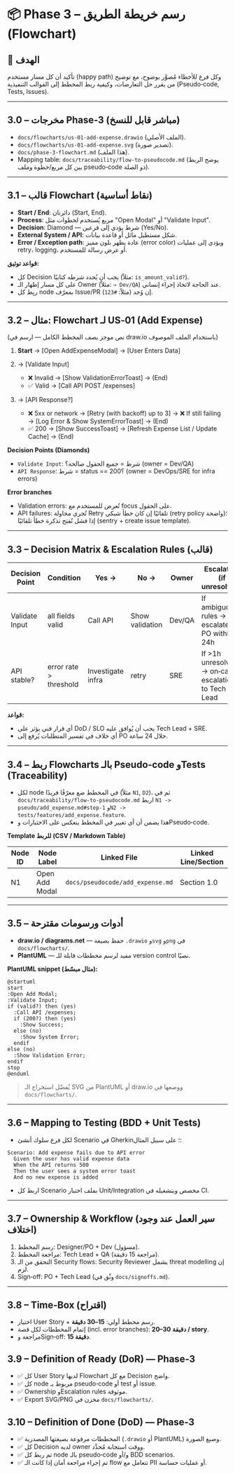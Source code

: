 # 📦 Phase 3 – رسم خريطة الطريق (Flowchart) 

## 🎯 الهدف

تأكيد أن كل مسار مستخدم (happy path) وكل فرع للأخطاء مُصوَّر بوضوح، مع توضيح من يقرر حل التعارضات، وكيفية ربط المخطط إلى القوالب التنفيذية (Pseudo‑code, Tests, Issues).

---

## 3.0 – مخرجات Phase‑3 (مباشر قابل للنسخ)

* `docs/flowcharts/us-01-add-expense.drawio` (الملف الأصلي).
* `docs/flowcharts/us-01-add-expense.svg` (تصدير صورة).
* `docs/phase-3-flowchart.md` (هذا الملف).
* Mapping table: `docs/traceability/flow-to-pseudocode.md` (يوضح الربط بين كل مربع/خطوة وملف pseudo‑code ذو الصلة).

---

## 3.1 – قالب Flowchart (نقاط أساسية)

* **Start / End**: دائرتان (Start, End).
* **Process**: مربع يُستخدم لخطوات مثل "Open Modal" أو "Validate Input".
* **Decision**: Diamond — شرط يؤدي إلى فرعين (Yes/No).
* **External System / API**: شكل مستطيل مائل أو قاعدة بيانات.
* **Error / Exception path**: عادة يظهر بلون مميز (error color) ويؤدي إلى عمليات retry، logging، أو عرض رسالة للمستخدم.

**قواعد توثيق:**

* كل Decision يجب أن يُحدد شرطه كتابيًا (مثلاً: `is_amount_valid?`).
* على كل مسار إظهار الـ Owner (مثلاً: `→ Dev/QA`) عند الحاجة لاتخاذ إجراء إنساني.
* ربِط كل node بمعرّف Issue/PR إن وُجد (مثلاً: `#123`).

---

## 3.2 – مثال: Flowchart لـ US‑01 (Add Expense)

(نص موجز يصف المخطط الكامل — ارسم في draw.io باستخدام الملف الموصوف)

1. **Start** → [Open AddExpenseModal] → [User Enters Data]
2. → [Validate Input]

   * ❌ Invalid → [Show ValidationErrorToast] → (End)
   * ✅ Valid → [Call API POST /expenses]
3. → [API Response?]

   * ❌ 5xx or network → [Retry (with backoff) up to 3] → ❌ If still failing → [Log Error & Show SystemErrorToast] → (End)
   * ✅ 200 → [Show SuccessToast] → [Refresh Expense List / Update Cache] → (End)

**Decision Points (Diamonds)**

* `Validate Input`: شرط = جميع الحقول صالحة؟ (owner = Dev/QA)
* `API Response`: شرط = status == 200؟ (owner = DevOps/SRE for infra errors)

**Error branches**

* Validation errors: تُعرض للمستخدم مع focus على الحقول.
* API failures: تُجري محاولة Retry تلقائيًا إن كان خطأ شبكي (retry policy واضحة)؛ إذا فشل تُفتح تذكرة خطأ تلقائيًا (sentry + create issue template).

---

## 3.3 – Decision Matrix & Escalation Rules (قالب)

| Decision Point | Condition              | Yes →             | No →            | Owner  | Escalation (if unresolved)                          |
| -------------- | ---------------------- | ----------------- | --------------- | ------ | --------------------------------------------------- |
| Validate Input | all fields valid       | Call API          | Show validation | Dev/QA | If ambiguous rules → escalate to PO within 24h      |
| API stable?    | error rate > threshold | Investigate infra | retry           | SRE    | If >1h unresolved → on‑call escalation to Tech Lead |

**قواعد:**

* أي قرار فني يؤثر على DoD / SLO يجب أن يُوافق عليه Tech Lead + SRE.
* أي خلاف في تفسير المتطلبات يُرفع إلى PO خلال 24 ساعة.

---

## 3.4 – ربط Flowcharts بالـ Pseudo‑code وTests (Traceability)

* لكل node في المخطط ضع معرّفًا فريدًا (مثلاً `N1`, `D2`)، ثم في `docs/traceability/flow-to-pseudocode.md` اربط `N1 -> pseudo/add_expense.md#step-1` و`N2 -> tests/features/add_expense.feature`.
* هذا يضمن أن أي تغيير في المخطط ينعكس على الاختبارات وPseudo‑code.

**Template للربط (CSV / Markdown Table)**

| Node ID | Node Label     | Linked File                      | Linked Line/Section |
| ------- | -------------- | -------------------------------- | ------------------- |
| N1      | Open Add Modal | `docs/pseudocode/add_expense.md` | Section 1.0         |

---

## 3.5 – أدوات ورسومات مقترحة

* **draw.io / diagrams.net** — حفظ بصيغة `.drawio` و`svg` و`png` في `docs/flowcharts/`.
* **PlantUML** — مفيد لرسم مخططات قابلة للـ version control نصيًا.

**PlantUML snippet (مثال مبسّط):**

```plantuml
@startuml
start
:Open Add Modal;
:Validate Input;
if (valid?) then (yes)
  :Call API /expenses;
  if (200?) then (yes)
    :Show Success;
  else (no)
    :Show System Error;
  endif
else (no)
  :Show Validation Error;
endif
stop
@enduml
```

> يُفضّل استخراج الـ SVG من PlantUML أو draw.io ووضعها في `docs/flowcharts/`.

---

## 3.6 – Mapping to Testing (BDD + Unit Tests)

* لكل فرع سلوك أنشئ Scenario في Gherkin؛ على سبيل المثال:

```gherkin
Scenario: Add expense fails due to API error
  Given the user has valid expense data
  When the API returns 500
  Then the user sees a system error toast
  And no new expense is added
```

* اربط كل Scenario بملف اختبار Unit/Integration مخصص وبتشغيله في CI.

---

## 3.7 – Ownership & Workflow (سير العمل عند وجود اختلاف)

1. رسم المخطط: Designer/PO + Dev (مسؤول).
2. مراجعة المخطط: Tech Lead + QA (مراجعة 15 دقيقة).
3. التحقق من الـ Security flows: Security Reviewer يشمل threat modelling إن لزم.
4. Sign‑off: PO + Tech Lead (وثّق في `docs/signoffs.md`).

---

## 3.8 – Time‑Box (اقتراح)

* اختيار User Story + رسم مخطط أولي: **15–30 دقيقة**.
* إتمام المخططات لكل قصة (incl. error branches): **20–30 دقيقة / story**.
* مراجعة وSign‑off: **15 دقيقة**.

## 3.9 – Definition of Ready (DoR) — Phase‑3

* ✅ كل User Story لديها Flowchart مع كل Decision واضح.
* ✅ كل node مربوط بـ pseudo‑code أو test أو issue.
* ✅ Ownership وEscalation rules موثوقة.
* ✅ Export SVG/PNG مخزن في `docs/flowcharts/`.

## 3.10 – Definition of Done (DoD) — Phase‑3

* ✅ المخططات مرفوعة بصيغتها المصدرية (`.drawio` أو PlantUML) وصيغ الصورة.
* ✅ كل Decision لديه owner ووقت استجابة مُحدَّد.
* ✅ تم ربط كل node بالـ pseudo‑code و/أو BDD scenarios.
* ✅ تم إجراء مراجعة أمان إذا كانت الـ flow تتعامل مع PII أو عمليات حساسة.

